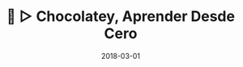 ---
title: 🍫 ▷ Chocolatey, Aprender Desde Cero
description: "📌 Chocolatey es el mejor instalador múltiple 👨‍💻 administrador u gestor de paquetes a nivel de máquina, para realizar instalaciones de software dentro de Windows."
excerpt: "📌 Chocolatey es el mejor instalador múltiple 👨‍💻 administrador u gestor de paquetes a nivel de máquina, para realizar instalaciones de software dentro de Windows."
published: false
comments: false
date: 2018-03-01
last_modified_at: 2019-08-21
permalink: /chocolatey/
toc: true
toc_label: "Contenidos"
toc_icon: user-ninja
toc_sticky: true
---